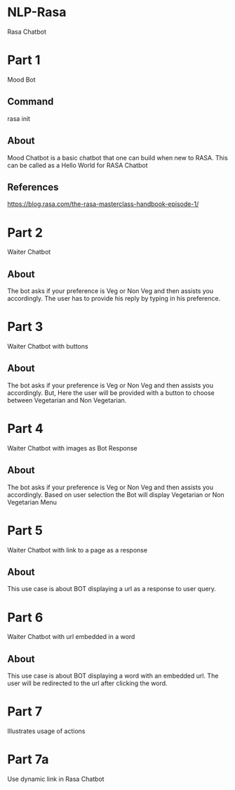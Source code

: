 # NLP-Rasa
Rasa Chatbot

# Part 1
Mood Bot

## Command
rasa init

## About
Mood Chatbot is a basic chatbot that one can build when new to RASA.
This can be called as a Hello World for RASA Chatbot

## References
https://blog.rasa.com/the-rasa-masterclass-handbook-episode-1/


# Part 2
Waiter Chatbot

## About
The bot asks if your preference is Veg or Non Veg and then assists you accordingly.
The user has to provide his reply by typing in his preference.

# Part 3
Waiter Chatbot with buttons

## About
The bot asks if your preference is Veg or Non Veg and then assists you accordingly.
But, Here the user will be provided with a button to choose between Vegetarian and Non Vegetarian.


# Part 4
Waiter Chatbot with images as Bot Response

## About
The bot asks if your preference is Veg or Non Veg and then assists you accordingly.
Based on user selection the Bot will display Vegetarian or Non Vegetarian Menu


# Part 5
Waiter Chatbot with link to a page as a response

## About
This use case is about BOT displaying a url as a response to user query.


# Part 6
Waiter Chatbot with url embedded in a word

## About
This use case is about BOT displaying a word with an embedded url.
The user will be redirected to the url after clicking the word.

# Part 7
Illustrates usage of actions

# Part 7a
Use dynamic link in Rasa Chatbot
